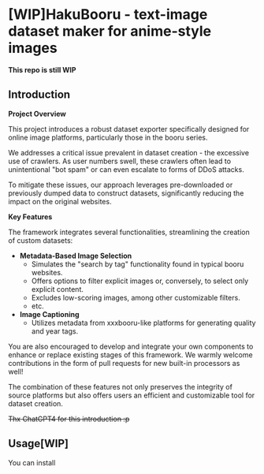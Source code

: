 # [WIP]HakuBooru - text-image dataset maker for anime-style images

**This repo is still WIP**


## Introduction

**Project Overview**

This project introduces a robust dataset exporter specifically designed for online image platforms, particularly those in the booru series. 

We addresses a critical issue prevalent in dataset creation - the excessive use of crawlers. As user numbers swell, these crawlers often lead to unintentional "bot spam" or can even escalate to forms of DDoS attacks. 

To mitigate these issues, our approach leverages pre-downloaded or previously dumped data to construct datasets, significantly reducing the impact on the original websites.

**Key Features**

The framework integrates several functionalities, streamlining the creation of custom datasets:

* **Metadata-Based Image Selection**
  * Simulates the "search by tag" functionality found in typical booru websites.
  * Offers options to filter explicit images or, conversely, to select only explicit content.
  * Excludes low-scoring images, among other customizable filters.
  * etc.
* **Image Captioning**
  * Utilizes metadata from xxxbooru-like platforms for generating quality and year tags.

You are also encouraged to develop and integrate your own components to enhance or replace existing stages of this framework. We warmly welcome contributions in the form of pull requests for new built-in processors as well!

The combination of these features not only preserves the integrity of source platforms but also offers users an efficient and customizable tool for dataset creation.

~~Thx ChatGPT4 for this introduction :p~~


## Usage[WIP]

You can install
